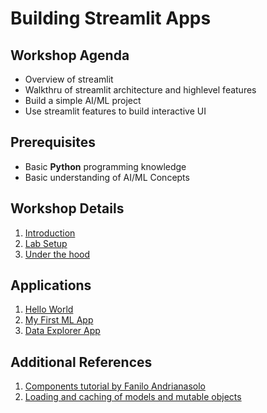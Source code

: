 # Building Streamlit Apps

## Workshop Agenda

* Overview of streamlit
* Walkthru of streamlit architecture and highlevel features
* Build a simple AI/ML project
* Use streamlit features to build interactive UI

## Prerequisites

* Basic **Python** programming knowledge
* Basic understanding of AI/ML Concepts


## Workshop Details

1. [Introduction](./Introduction.md)
2. [Lab Setup](./LabSetup.md)
3. [Under the hood](./UnderTheHood.md)

## Applications

1. [Hello World](./hello_world_app/app.py)
2. [My First ML App](./my_first_mp_app/app.py)
3. [Data Explorer App](./data_explorer_app/app.py)


## Additional References

1. [ Components tutorial by Fanilo Andrianasolo ]( https://streamlit-components-tutorial.netlify.app/introduction/ )
2. [ Loading and caching of models and mutable objects ](https://discuss.streamlit.io/t/loading-and-caching-of-models-and-mutable-objects/94)
